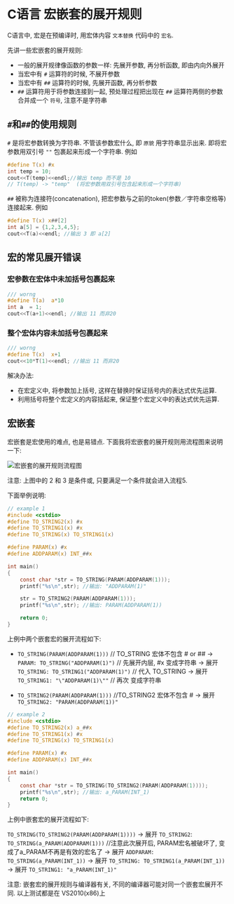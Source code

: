 # C语言 宏嵌套的展开规则

C语言中, 宏是在预编译时, 用宏体内容 `文本替换` 代码中的 `宏名`.

先讲一些宏嵌套的展开规则:

+ 一般的展开规律像函数的参数一样: 先展开参数, 再分析函数, 即由内向外展开
+ 当宏中有 `#` 运算符的时候, 不展开参数
+ 当宏中有 `##` 运算符的时候, 先展开函数, 再分析参数
+ `##` 运算符用于将参数连接到一起, 预处理过程把出现在 `##` 运算符两侧的参数合并成一个 `符号`, 注意不是字符串

## `#`和`##`的使用规则

`#` 是将宏参数转换为字符串.
不管该参数宏什么, 即 `原貌` 用字符串显示出来.
即将宏参数用双引号 `""` 包裹起来形成一个字符串.
例如

```c
#define T(x) #x
int temp = 10;
cout<<T(temp)<<endl;//输出 temp 而不是 10
// T(temp) -> "temp"  (将宏参数用双引号包含起来形成一个字符串)
```

`##` 被称为连接符(concatenation),
把宏参数与之前的token(参数／字符串空格等)连接起来.
例如

```c
#define T(x) x##[2]
int a[5] = {1,2,3,4,5};
cout<<T(a)<<endl; //输出 3 即 a[2]
```

## 宏的常见展开错误

### 宏参数在宏体中未加括号包裹起来

```c
/// worng
#define T(a)  a*10
int a  = 1;
cout<<T(a+1)<<endl; //输出 11 而非20
```

### 整个宏体内容未加括号包裹起来

```c
/// worng
#define T(x)  x+1
cout<<10*T(1)<<endl; //输出 11 而非20
```

解决办法:

+ 在宏定义中, 将参数加上括号, 这样在替换时保证括号内的表达式优先运算.
+ 利用括号将整个宏定义的内容括起来, 保证整个宏定义中的表达式优先运算.

## 宏嵌套

宏嵌套是宏使用的难点, 也是易错点.
下面我将宏嵌套的展开规则用流程图来说明一下:

![宏嵌套的展开规则流程图](https://pic1.zhimg.com/80/v2-91787722dc1c06fb829743c307f0574c_720w.webp)

注意: 上图中的 2 和 3 是条件或, 只要满足一个条件就会进入流程5.

下面举例说明:

```c
// example 1
#include <cstdio>
#define TO_STRING2(x) #x
#define TO_STRING1(x) #x
#define TO_STRING(x) TO_STRING1(x)

#define PARAM(x) #x
#define ADDPARAM(x) INT_##x

int main()
{
    const char *str = TO_STRING(PARAM(ADDPARAM(1)));
    printf("%s\n",str); //输出: "ADDPARAM(1)"

    str = TO_STRING2(PARAM(ADDPARAM(1)));
    printf("%s\n",str); //输出: PARAM(ADDPARAM(1))

    return 0;
}
```

上例中两个嵌套宏的展开流程如下:

+ `TO_STRING(PARAM(ADDPARAM(1)))` // TO_STRING 宏体不包含 # or ##
-> `PARAM: TO_STRING("ADDPARAM(1)")` // 先展开内层, #x 变成字符串
-> 展开 `TO_STRING: TO_STRING1("ADDPARAM(1)")` // 代入 TO_STRING
-> 展开 `TO_STRING1: "\"ADDPARAM(1)\""` // 再次 变成字符串

+ `TO_STRING2(PARAM(ADDPARAM(1)))` //TO_STRING2 宏体不包含 #
-> 展开 `TO_STRING2: "PARAM(ADDPARAM(1))"`

```c
// example 2
#include <cstdio>
#define TO_STRING2(x) a_##x
#define TO_STRING1(x) #x
#define TO_STRING(x) TO_STRING1(x)

#define PARAM(x) #x
#define ADDPARAM(x) INT_##x

int main()
{
    const char *str = TO_STRING(TO_STRING2(PARAM(ADDPARAM(1))));
    printf("%s\n",str); //输出: a_PARAM(INT_1)
    return 0;
}
```

上例中嵌套宏的展开流程如下:

`TO_STRING(TO_STRING2(PARAM(ADDPARAM(1))))`
-> 展开 `TO_STRING2`: `TO_STRING(a_PARAM(ADDPARAM(1)))`
//注意此次展开后, PARAM宏名被破坏了, 变成了a_PARAM不再是有效的宏名了
-> 展开 `ADDPARAM: TO_STRING(a_PARAM(INT_1))`
-> 展开 `TO_STRING: TO_STRING1(a_PARAM(INT_1))`
-> 展开 `TO_STRING1: "a_PARAM(INT_1)"`

注意: 嵌套宏的展开规则与编译器有关, 不同的编译器可能对同一个嵌套宏展开不同.
以上测试都是在 VS2010(x86)上
